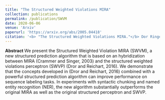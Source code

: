 ```yaml
---
title: "The Structured Weighted Violations MIRA"
collection: publications
permalink: /publication/SWVM
date: 2020-06-06
venue: 'Arxiv'
paperurl: 'https://arxiv.org/abs/2005.04418'
citation: '<b> "The Structured Weighted Violations MIRA."</b> Dor Ringel, Rotem Dror and Roi Reichart. <i> arXiv preprint arXiv:2005.04418 (2020). </i>'
---
```

<b> Abstract </b>
We present the Structured Weighted Violation MIRA (SWVM), a new structured prediction algorithm that is based on an hybridization between MIRA (Crammer and Singer, 2003) and the structured weighted violations perceptron (SWVP) (Dror and Reichart, 2016). We demonstrate that the concepts developed in (Dror and Reichart, 2016) combined with a powerful structured prediction algorithm can improve performance on sequence labeling tasks. In experiments with syntactic chunking and named entity recognition (NER), the new algorithm substantially outperforms the original MIRA as well as the original structured perceptron and SWVP.
